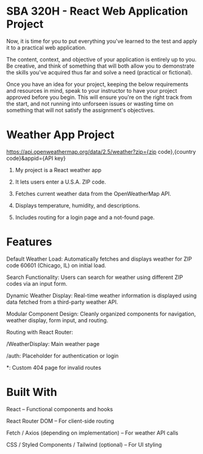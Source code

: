 # SBA 320H - React Web Application Project
Now, it is time for you to put everything you've learned to the test and apply it to a practical web application.

The content, context, and objective of your application is entirely up to you. Be creative, and think of something that will both allow you to demonstrate the skills you've acquired thus far and solve a need (practical or fictional).

Once you have an idea for your project, keeping the below requirements and resources in mind, speak to your instructor to have your project approved before you begin. This will ensure you're on the right track from the start, and not running into unforseen issues or wasting time on something that will not satisfy the assignment's objectives.



# Weather App Project 
https://api.openweathermap.org/data/2.5/weather?zip={zip code},{country code}&appid={API key}
1. My project is a React weather app 

2. It lets users enter a U.S.A. ZIP code.

3. Fetches current weather data from the OpenWeatherMap API.

4. Displays temperature, humidity, and descriptions.

5. Includes routing for a login page and a not-found page.

# Features
Default Weather Load: Automatically fetches and displays weather for ZIP code 60601 (Chicago, IL) on initial load.

Search Functionality: Users can search for weather using different ZIP codes via an input form.

Dynamic Weather Display: Real-time weather information is displayed using data fetched from a third-party weather API.

Modular Component Design: Cleanly organized components for navigation, weather display, form input, and routing.

Routing with React Router:

/WeatherDisplay: Main weather page

/auth: Placeholder for authentication or login

*: Custom 404 page for invalid routes

# Built With
React – Functional components and hooks

React Router DOM  – For client-side routing

Fetch / Axios (depending on implementation) – For weather API calls

CSS / Styled Components / Tailwind (optional) – For UI styling
